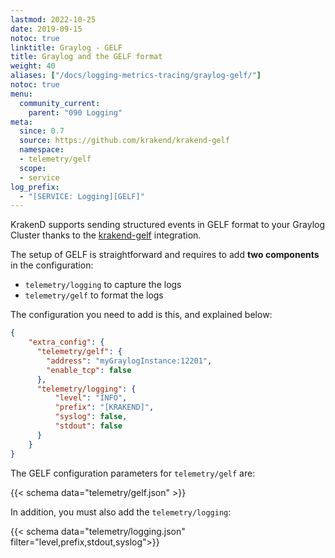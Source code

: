 ```yaml
---
lastmod: 2022-10-25
date: 2019-09-15
notoc: true
linktitle: Graylog - GELF
title: Graylog and the GELF format
weight: 40
aliases: ["/docs/logging-metrics-tracing/graylog-gelf/"]
notoc: true
menu:
  community_current:
    parent: "090 Logging"
meta:
  since: 0.7
  source: https://github.com/krakend/krakend-gelf
  namespace:
  - telemetry/gelf
  scope:
  - service
log_prefix:
  - "[SERVICE: Logging][GELF]"
---
```

KrakenD supports sending structured events in GELF format to your Graylog Cluster thanks to the [krakend-gelf](https://github.com/krakend/krakend-gelf) integration.

The setup of GELF is straightforward and requires to add **two components** in the configuration:

- `telemetry/logging` to capture the logs
- `telemetry/gelf` to format the logs

The configuration you need to add is this, and explained below:

```json
{
    "extra_config": {
      "telemetry/gelf": {
        "address": "myGraylogInstance:12201",
        "enable_tcp": false
      },
      "telemetry/logging": {
          "level": "INFO",
          "prefix": "[KRAKEND]",
          "syslog": false,
          "stdout": false
      }
    }
}
```

The GELF configuration parameters for `telemetry/gelf` are:

{{< schema data="telemetry/gelf.json" >}}

In addition, you must also add the `telemetry/logging`:

{{< schema data="telemetry/logging.json" filter="level,prefix,stdout,syslog">}}
